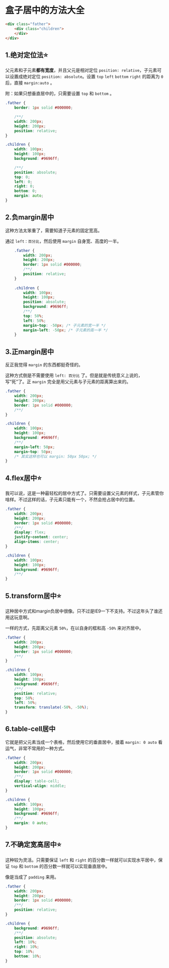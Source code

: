 # 盒子居中的方法大全

```html
<div class="father">
    <div class="children">
    </div>
</div>
```

## 1.绝对定位法⭐

父元素和子元素**都有宽度**，并且父元是相对定位 `position: relative`，子元素可以设置成绝对定位 `position: absolute`。设置 `top` `left` `bottom` `right` 的距离为 `0` 后，直接 `margin:auto` 。

附：如果只想垂直居中的，只需要设置 `top` 和 `bottom` 。

```css
.father {
    border: 1px solid #000000;

    /**/
    width: 200px;
    height: 200px;
    position: relative;
}

.children {
    width: 100px;
    height: 100px;
    background: #9696ff;

    /**/
    position: absolute;
    top: 0;
    left: 0;
    right: 0;
    bottom: 0;
    margin: auto;
}
```

## 2.负margin居中

这种方法太笨重了，需要知道子元素的固定宽高。

通过 `left：百分比`，然后使用 `margin` 自身宽、高度的一半。

```css
    .father {
        width: 200px;
        height: 200px;
        border: 1px solid #000000;
        /**/
        position: relative;
    }
    
    .children {
        width: 100px;
        height: 100px;
        position: absolute;
        background: #9696ff;
        /**/
        top: 50%;
        left: 50%;
        margin-top: -50px; /* 子元素的宽一半 */
        margin-left: -50px; /* 子元素的高一半 */
    }
```

## 3.正margin居中

反正我觉得 `margin` 的东西都挺奇怪的。

这种方式倒是不需要使用 `left: 百分比` 了。但是就是传统意义上说的，写“死”了。正 `margin` 完全是用父元素与子元素的距离算出来的。

```css
.father {
    width: 200px;
    height: 200px;
    border: 1px solid #000000;
    /**/
}

.children {
    width: 100px;
    height: 100px;
    background: #9696ff;
    /**/
    margin-left: 50px;
    margin-top: 50px;
    /* 其实这样也可以 margin: 50px 50px; */
}
```

## 4.flex居中⭐

我可以说，这是一种最轻松的居中方式了。只需要设置父元素的样式，子元素管你啥样。不过这样的话，子元素只能有一个，不然会抢占居中的位置。

```css
.father {
    width: 200px;
    height: 200px;
    border: 1px solid #000000;
    /**/
    display: flex;
    justify-content: center;
    align-items: center;
}

.children {
    width: 100px;
    height: 100px;
    background: #9696ff;
    /**/
}
```

## 5.transform居中⭐

这种居中方式和margin负居中很像。只不过是IE9一下不支持。不过这年头了谁还用这玩意啊。

一样的方式，先距离父元素 `50%`，在以自身的框和高 `-50%` 来对齐居中。

```css
.father {
    width: 200px;
    height: 200px;
    border: 1px solid #000000;
    /**/
}

.children {
    width: 100px;
    height: 100px;
    background: #9696ff;
    /**/
    position: relative;
    top: 50%;
    left: 50%;
    transform: translate(-50%, -50%);
}
```

## 6.table-cell居中

它就是把父元素当成一个表格，然后使用它的垂直居中，接着 `margin: 0 auto` 看运气，非常不常用的一种方式。

```css
.father {
    width: 200px;
    height: 200px;
    border: 1px solid #000000;
    /**/
    display: table-cell;
    vertical-align: middle;
}

.children {
    width: 100px;
    height: 100px;
    background: #9696ff;
    /**/
    margin: 0 auto;
}
```

## 7.不确定宽高居中⭐

这种较为灵活。只需要保证 `left` 和 `right` 的百分数一样就可以实现水平居中，保证 `top` 和 `bottom` 的百分数一样就可以实现垂直居中。

像是当成了 `padding` 来用。

```css
.father {
    width: 200px;
    height: 200px;
    border: 1px solid #000000;
    /**/
    position: relative;
}

.children {
    background: #9696ff;
    /**/
    position: absolute;
    left: 10%;
    right: 10%;
    top: 10%;
    bottom: 10%;
}
```